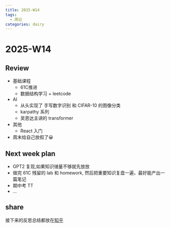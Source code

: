 ```yaml
---
title: 2025-W14
tags:
  - 周记
categories: dairy
---
```


# 2025-W14

## Review

- 基础课程
    - 61C推进
    - 数据结构学习 + leetcode
- AI
  - 从头实现了 手写数字识别 和 CIFAR-10 的图像分类
  - karpathy 系列
  - 吴恩达主讲的 transformer
- 其他
    - React 入门
- 周末给自己放假了😀


## Next week plan

- GPT2 复现,如果知识储量不够就先放放
- 做完 61C 残留的 lab 和 homework, 然后把重要知识复盘一遍，最好能产出一篇笔记
- 期中考 TT
- ...

## share

接下来的反思总结都放在[知乎](https://www.zhihu.com/people/5-76-52-49)

